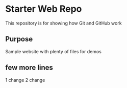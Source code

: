 # Starter Web Repo

This repository is for showing how Git and GitHub work

## Purpose

Sample website with plenty of files for demos

## few more lines
1 change
2 change
